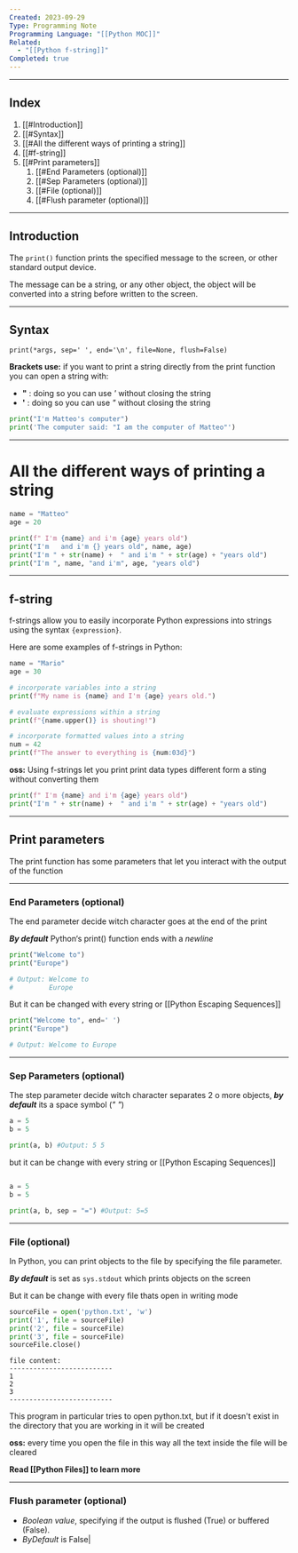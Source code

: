 ```yaml
---
Created: 2023-09-29
Type: Programming Note
Programming Language: "[[Python MOC]]"
Related:
  - "[[Python f-string]]"
Completed: true
---
```

---
## Index
1. [[#Introduction]]
2. [[#Syntax]]
3. [[#All the different ways of printing a string]]
4. [[#f-string]]
5. [[#Print parameters]]
	1. [[#End Parameters (optional)]]
	2. [[#Sep Parameters (optional)]]
	3. [[#File (optional)]] 
	1. [[#Flush parameter (optional)]]

---
## Introduction
The `print()` function prints the specified message to the screen, or other standard output device.

The message can be a string, or any other object, the object will be converted into a string before written to the screen.

---
## Syntax
```
print(*args, sep=' ', end='\n', file=None, flush=False)
```

**Brackets use:**
if you want to print a string directly from the print function you can open a string with:
- **"** : doing so you can use *'* without closing the string
- **'** : doing so you can use *"* without closing the string
```python
print("I'm Matteo's computer") 
print('The computer said: "I am the computer of Matteo"')
```
---
# All the different ways of printing a string 

```python
name = "Matteo"
age = 20

print(f" I'm {name} and i'm {age} years old")
print("I'm   and i'm {} years old", name, age)
print("I'm " + str(name) +  " and i'm " + str(age) + "years old")
print("I'm ", name, "and i'm", age, "years old")
```

---
## f-string

f-strings allow you to easily incorporate Python expressions into strings using the syntax `{expression}`.

Here are some examples of f-strings in Python:
```python
name = "Mario"
age = 30

# incorporate variables into a string
print(f"My name is {name} and I'm {age} years old.")

# evaluate expressions within a string
print(f"{name.upper()} is shouting!")

# incorporate formatted values into a string
num = 42
print(f"The answer to everything is {num:03d}")
```

**oss:** Using f-strings let you print print data types different form a sting without converting them
```python
print(f" I'm {name} and i'm {age} years old")
print("I'm " + str(name) +  " and i'm " + str(age) + "years old")
```

---
## Print parameters 
The print function has some parameters that let you interact with the output of the function

---
### End Parameters (optional)
The end parameter decide witch character goes at the end of the print

***By default*** Python‘s print() function ends with a *newline*
``` python
print("Welcome to")
print("Europe")

# Output: Welcome to
#         Europe
```

But it can be changed with every string or [[Python Escaping Sequences]]
```python
print("Welcome to", end=' ')
print("Europe")

# Output: Welcome to Europe

```

---
### Sep Parameters (optional)
The step parameter decide witch character separates 2 o more objects, ***by default*** its a space symbol (*" "*)
```python
a = 5
b = 5

print(a, b) #Output: 5 5
```

but it can be change with every string or [[Python Escaping Sequences]]
```python

a = 5
b = 5

print(a, b, sep = "=") #Output: 5=5
```

---
### File  (optional)
In Python, you can print objects to the file by specifying the file parameter.

***By default*** is set as `sys.stdout` which prints objects on the screen

But it can be change with every file thats open in writing mode
```python
sourceFile = open('python.txt', 'w')
print('1', file = sourceFile)
print('2', file = sourceFile)
print('3', file = sourceFile)
sourceFile.close()

```

```
file content:
--------------------------
1
2
3
--------------------------
```

This program in particular tries to open python.txt, but if it doesn't exist in the directory that you are working in it will be created 

**oss:** every time you open the file in this way all the text inside the file will be cleared

**Read [[Python Files]] to learn more**

---
### Flush parameter (optional)


- *Boolean value*, specifying if the output is flushed (True) or buffered (False). 
- *ByDefault* is False|